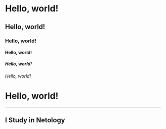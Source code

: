 # Hello, world!
## Hello, world!
### Hello, world!
#### Hello, world!
##### Hello, world!
###### Hello, world!
# Hello, world!
---
## I Study in Netology
